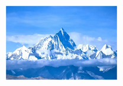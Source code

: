 <div style="text-align: center;">
  <img src="ecg/output/191307.jpg" width="300" height="200" /> <!-- 你可以根据需要调整width和height的值 -->
</div>






